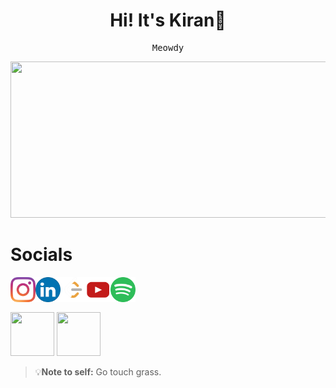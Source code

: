 <h1 align = "center">Hi! It's Kiran🌻</h1>  
<pre align = "center">Meowdy</pre>

<div align = "center">
  <img src ="https://github.com/ray-sid/ray-sid/blob/main/images/catto.gif" height = "250" width = "600">
</div>

# Socials 
<div>
    <a href = "https://www.instagram.com/jadedopossum/" target = "_blank" ><img src  = "images/clipart256843.png" height = "40" width = "40" align = "left"> </a> 
    <a href = "https://www.linkedin.com/in/kiran-sidar-3a06631a5/" target = "_blank"><img src  = "images/clipart83764.png"height = "40" width = "40" align = "left"> </a> 
    <a href = "https://leetcode.com/kiran_sidar/" target = "_blank"><img src  = "images/LeetCode.png" height = "40" width = "40" align = "left" > </a> 
    <a href = "https://www.youtube.com/channel/UCA7bFQY_1kA3x0Lpz1k2eFg" target = "_blank"><img src  = "images/yt.png" height = "40" width = "40" align = "left"> </a>  
    <a href = "https://open.spotify.com/user/vgqjkqbmgvh2aumnxxdse6mlr?si=986ed155f1ae4144" target = "_blank"><img src  = "images/clipart352579.png" height = "40" width = "40" align = "left"> </a>&nbsp
</div> 


#
<img src  = "https://github.com/ray-sid/ray-sid/blob/main/images/doge-type.gif" height = "70" width = "70" align = "top"> <img src  = "https://github.com/ray-sid/ray-sid/blob/main/images/hiding-under-covers-tired.gif" height = "70" width = "70">

> 💡**Note to self:** Go touch grass.



